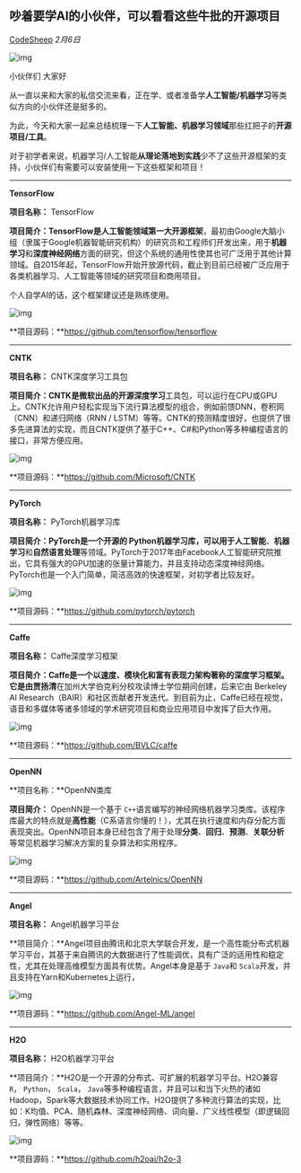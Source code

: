 ## 吵着要学AI的小伙伴，可以看看这些牛批的开源项目

[CodeSheep](javascript:void(0);) *2月6日*

![img](https://mmbiz.qpic.cn/mmbiz_png/xq9PqibkVAzpib04m2noby9dtxL9O7ZAicwFKGByicZoT1kVfvuy7ibR3uyhO4fibTPE3HxbBG5RmfW8q9q5KCgaicu1A/640?wx_fmt=png&tp=webp&wxfrom=5&wx_lazy=1&wx_co=1)

小伙伴们 大家好

从一直以来和大家的私信交流来看，正在学、或者准备学**人工智能/机器学习**等类似方向的小伙伴还是挺多的。

为此，今天和大家一起来总结梳理一下**人工智能、机器学习领域**那些扛把子的**开源项目/工具**。

对于初学者来说，机器学习/人工智能**从理论落地到实践**少不了这些开源框架的支持，小伙伴们有需要可以安装使用一下这些框架和项目！

------

 **TensorFlow** 

**项目名称：** TensorFlow

**项目简介：**TensorFlow是人工智能领域**第一大开源框架**，最初由Google大脑小组（隶属于Google机器智能研究机构）的研究员和工程师们开发出来，用于**机器学习**和**深度神经网络**方面的研究，但这个系统的通用性使其也可广泛用于其他计算领域。自2015年起，TensorFlow开始开放源代码，截止到目前已经被广泛应用于各类机器学习、人工智能等领域的研究项目和商用项目。

个人自学AI的话，这个框架建议还是熟练使用。

![img](https://mmbiz.qpic.cn/mmbiz_png/xq9PqibkVAzpib04m2noby9dtxL9O7ZAicwO3tLmxibmT9u0d3kBjOXesDHyY0v9FGWnDfic4Ro7j8wfds0lnq7Og9A/640?wx_fmt=png&tp=webp&wxfrom=5&wx_lazy=1&wx_co=1)

**项目源码：**https://github.com/tensorflow/tensorflow

------

 **CNTK** 

**项目名称：** CNTK深度学习工具包

**项目简介：**CNTK是微软出品的**开源深度学习**工具包，可以运行在CPU或GPU上。CNTK允许用户轻松实现当下流行算法模型的组合，例如前馈DNN，卷积网（CNN）和递归网络（RNN / LSTM）等等。CNTK的预测精度很好，也提供了很多先进算法的实现，而且CNTK提供了基于C++、C#和Python等多种编程语言的接口，非常方便应用。

![img](https://mmbiz.qpic.cn/mmbiz_png/xq9PqibkVAzpib04m2noby9dtxL9O7ZAicwQJ0oC5ib0ZnyV1KApl4RCJjv8CdIz4Zcx7n9hJ9taI7W4LlqF4XvFicQ/640?wx_fmt=png&tp=webp&wxfrom=5&wx_lazy=1&wx_co=1)

**项目源码：**https://github.com/Microsoft/CNTK

------

 **PyTorch** 

**项目名称：** PyTorch机器学习库

**项目简介：**PyTorch是一个开源的 **Python机器学习库**，可以用于**人工智能**、**机器学习**和**自然语言处理**等领域。PyTorch于2017年由Facebook人工智能研究院推出，它具有强大的GPU加速的张量计算能力，并且支持动态深度神经网络。PyTorch也是一个入门简单，简洁高效的快速框架，对初学者比较友好。

![img](https://mmbiz.qpic.cn/mmbiz_png/xq9PqibkVAzpib04m2noby9dtxL9O7ZAicwQQCwKu7SoD70YZSepQGzU7Oqahptl3Gm4GGYGBqDOgBchLDQRZduoQ/640?wx_fmt=png&tp=webp&wxfrom=5&wx_lazy=1&wx_co=1)

**项目源码：**https://github.com/pytorch/pytorch

------

 **Caffe** 

**项目名称：** Caffe深度学习框架

**项目简介：**Caffe是一个以速度、模块化和富有表现力架构著称的深度学习框架。它是由**贾扬清**在加州大学伯克利分校攻读博士学位期间创建，后来它由 Berkeley AI Research（BAIR）和社区贡献者开发迭代。到目前为止，Caffe已经在视觉，语音和多媒体等诸多领域的学术研究项目和商业应用项目中发挥了巨大作用。

![img](https://mmbiz.qpic.cn/mmbiz_png/xq9PqibkVAzpib04m2noby9dtxL9O7ZAicwiaDRksXSico12AXyLOfx2vmoUVcib3Zic2Jdld5LDhmLYqj8MiclYKHb1LA/640?wx_fmt=png&tp=webp&wxfrom=5&wx_lazy=1&wx_co=1)

**项目源码：**https://github.com/BVLC/caffe

------

 **OpenNN** 

**项目名称：**OpenNN类库

**项目简介：** OpenNN是一个基于 `C++`语言编写的神经网络机器学习类库。该程序库最大的特点就是**高性能**（C系语言你懂的！），尤其在执行速度和内存分配方面表现突出。OpenNN项目本身已经包含了用于处理**分类**、**回归**、**预测**、**关联分析**等常见机器学习解决方案的复杂算法和实用程序。

![img](https://mmbiz.qpic.cn/mmbiz_png/xq9PqibkVAzpib04m2noby9dtxL9O7ZAicwXInO4uh4K3scLBwo5IeNtpz5jmrHoqibfBv68s6Sm5GuOV3ia2jJq2IQ/640?wx_fmt=png&tp=webp&wxfrom=5&wx_lazy=1&wx_co=1)

**项目源码：**https://github.com/Artelnics/OpenNN

------

 **Angel** 

**项目名称：** Angel机器学习平台

**项目简介：**Angel项目由腾讯和北京大学联合开发，是一个高性能分布式机器学习平台，其基于来自腾讯的大数据进行了性能调优，具有广泛的适用性和稳定性，尤其在处理高维模型方面具有优势。Angel本身是基于 `Java`和 `Scala`开发，并且支持在Yarn和Kubernetes上运行，

![img](https://mmbiz.qpic.cn/mmbiz_png/xq9PqibkVAzpib04m2noby9dtxL9O7ZAicw9bXCkiaRGicOVpRib6HdvfGxNUFIwAwaKiaDjXxS8SXBPnZ851tpkW9hng/640?wx_fmt=png&tp=webp&wxfrom=5&wx_lazy=1&wx_co=1)

**项目源码：**https://github.com/Angel-ML/angel

------

 **H2O** 

**项目名称：** H2O机器学习平台

**项目简介：**H2O是一个开源的分布式、可扩展的机器学习平台。H2O兼容 `R`， `Python`， `Scala`， `Java`等多种编程语言，并且可以和当下火热的诸如Hadoop，Spark等大数据技术协同工作。H2O提供了多种流行算法的实现，比如：K均值、PCA、随机森林、深度神经网络、词向量、广义线性模型（即逻辑回归，弹性网络）等等。

![img](https://mmbiz.qpic.cn/mmbiz_png/xq9PqibkVAzpib04m2noby9dtxL9O7ZAicwj8M3FaSD9c89U4rgBUdJB7QD6rQ2Ltam2964fm4JnyAlb3LLPiaib72A/640?wx_fmt=png&tp=webp&wxfrom=5&wx_lazy=1&wx_co=1)

**项目源码：**https://github.com/h2oai/h2o-3

```

```